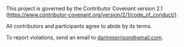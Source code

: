 This project is governed by the Contributor Covenant version 2.1 (https://www.contributor-covenant.org/version/2/1/code_of_conduct/).

All contributors and participants agree to abide by its terms.

To report violations, send an email to darinmorrison@gmail.com.
